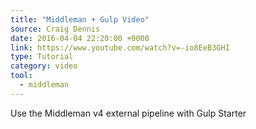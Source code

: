 ```yaml
---
title: "Middleman + Gulp Video"
source: Craig Dennis
date: 2016-04-04 22:20:00 +0000
link: https://www.youtube.com/watch?v=-io8EeB3GHI
type: Tutorial
category: video
tool:
  - middleman 
---
```

Use the Middleman v4 external pipeline with Gulp Starter





